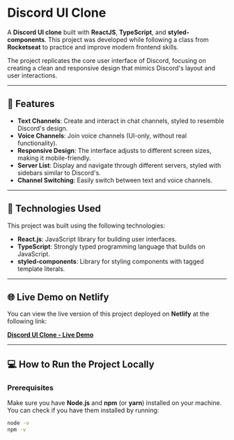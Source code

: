 # Discord UI Clone

A **Discord UI clone** built with **ReactJS**, **TypeScript**, and **styled-components**. This project was developed while following a class from **Rocketseat** to practice and improve modern frontend skills.

The project replicates the core user interface of Discord, focusing on creating a clean and responsive design that mimics Discord's layout and user interactions.

---

## 🚀 Features

- **Text Channels**: Create and interact in chat channels, styled to resemble Discord's design.
- **Voice Channels**: Join voice channels (UI-only, without real functionality).
- **Responsive Design**: The interface adjusts to different screen sizes, making it mobile-friendly.
- **Server List**: Display and navigate through different servers, styled with sidebars similar to Discord's.
- **Channel Switching**: Easily switch between text and voice channels.

---

## 🔧 Technologies Used

This project was built using the following technologies:

- **React.js**: JavaScript library for building user interfaces.
- **TypeScript**: Strongly typed programming language that builds on JavaScript.
- **styled-components**: Library for styling components with tagged template literals.

---

## 🌐 Live Demo on Netlify

You can view the live version of this project deployed on **Netlify** at the following link:

[**Discord UI Clone - Live Demo**](https://velvety-monstera-a1264f.netlify.app/)


---

## 💻 How to Run the Project Locally

### Prerequisites

Make sure you have **Node.js** and **npm** (or **yarn**) installed on your machine. You can check if you have them installed by running:

```bash
node -v
npm -v
